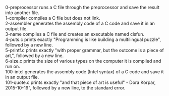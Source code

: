 0-preprocessor runs a C file through the preprocessor and save the result into another file.  
1-compiler compiles a C file but does not link.  
2-assembler generates the assembly code of a C code and save it in an output file.  
3-name compiles a C file and creates an executable named cisfun.  
4-puts.c prints exactly "Programming is like building a multilingual puzzle", followed by a new line.  
5-printf.c prints exactly "with proper grammar, but the outcome is a piece of art,", followed by a new line.  
6-size.c prints the size of various types on the computer it is compiled and run on.  
100-intel generates the assembly code (Intel syntax) of a C code and save it in an output file.  
101-quote.c prints exactly "and that piece of art is useful" - Dora Korpar, 2015-10-19", followed by a new line, to the standard error.  
